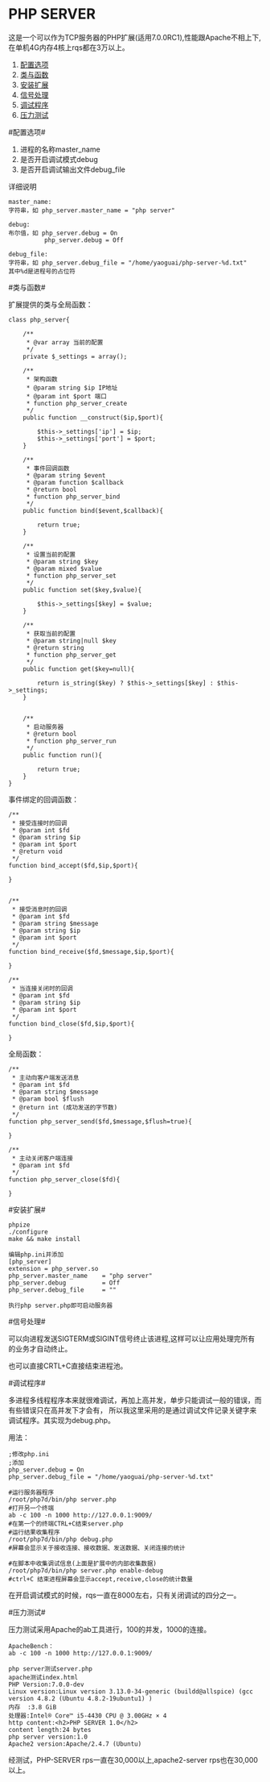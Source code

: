# PHP SERVER #

这是一个可以作为TCP服务器的PHP扩展(适用7.0.0RC1),性能跟Apache不相上下,在单机4G内存4核上rqs都在3万以上。

1. [配置选项](https://github.com/Yaoguais/php-server#配置选项)
2. [类与函数](https://github.com/Yaoguais/php-server#类与函数)
3. [安装扩展](https://github.com/Yaoguais/php-server#安装扩展)
4. [信号处理](https://github.com/Yaoguais/php-server#信号处理)
5. [调试程序](https://github.com/Yaoguais/php-server#调试程序)
6. [压力测试](https://github.com/Yaoguais/php-server#压力测试)


#配置选项#

1. 进程的名称master\_name
2. 是否开启调试模式debug
3. 是否开启调试输出文件debug_file

详细说明

	master_name:
	字符串，如 php_server.master_name = "php server"

	debug:
	布尔值，如 php_server.debug = On
			  php_server.debug = Off

	debug_file:
	字符串，如 php_server.debug_file = "/home/yaoguai/php-server-%d.txt"
	其中%d是进程号的占位符
	
#类与函数#

扩展提供的类与全局函数：

	class php_server{
	
	    /**
	     * @var array 当前的配置
	     */
	    private $_settings = array();
	
	    /**
	     * 架构函数
	     * @param string $ip IP地址
	     * @param int $port 端口
	     * function php_server_create
	     */
	    public function __construct($ip,$port){
	
	        $this->_settings['ip'] = $ip;
	        $this->_settings['port'] = $port;
	    }
	
	    /**
	     * 事件回调函数
	     * @param string $event
	     * @param function $callback
	     * @return bool
	     * function php_server_bind
	     */
	    public function bind($event,$callback){
	
	        return true;
	    }
	
	    /**
	     * 设置当前的配置
	     * @param string $key
	     * @param mixed $value
	     * function php_server_set
	     */
	    public function set($key,$value){
	
	        $this->_settings[$key] = $value;
	    }
	
	    /**
	     * 获取当前的配置
	     * @param string|null $key
	     * @return string
	     * function php_server_get
	     */
	    public function get($key=null){
	
	        return is_string($key) ? $this->_settings[$key] : $this->_settings;
	    }
	
	
	    /**
	     * 启动服务器
	     * @return bool
	     * function php_server_run
	     */
	    public function run(){
	
	        return true;
	    }
	}


事件绑定的回调函数：

	/**
	 * 接受连接时的回调
	 * @param int $fd
	 * @param string $ip
	 * @param int $port
	 * @return void
	 */
	function bind_accept($fd,$ip,$port){
	
	}
	
	
	/**
	 * 接受消息时的回调
	 * @param int $fd
	 * @param string $message
	 * @param string $ip
	 * @param int $port
	 */
	function bind_receive($fd,$message,$ip,$port){
	
	}
	
	/**
	 * 当连接关闭时的回调
	 * @param int $fd
	 * @param string $ip
	 * @param int $port
	 */
	function bind_close($fd,$ip,$port){
	
	}

全局函数：

	/**
	 * 主动向客户端发送消息
	 * @param int $fd
	 * @param string $message
	 * @param bool $flush
	 * @return int (成功发送的字节数)
	 */
	function php_server_send($fd,$message,$flush=true){

	}

	/**
	 * 主动关闭客户端连接
	 * @param int $fd
	 */
	function php_server_close($fd){

	}


#安装扩展#

	phpize
	./configure
	make && make install
	
	编辑php.ini并添加
	[php_server]
	extension = php_server.so
	php_server.master_name 	  = "php server"
	php_server.debug		  =	Off
	php_server.debug_file     = ""
	
	执行php server.php即可启动服务器

#信号处理#

可以向进程发送SIGTERM或SIGINT信号终止该进程,这样可以让应用处理完所有的业务才自动终止。

也可以直接CRTL+C直接结束进程池。


#调试程序#

多进程多线程程序本来就很难调试，再加上高并发，单步只能调试一般的错误，而有些错误只在高并发下才会有，
所以我这里采用的是通过调试文件记录关键字来调试程序。其实现为debug.php。

用法：

	;修改php.ini
	;添加
	php_server.debug = On
	php_server.debug_file = "/home/yaoguai/php-server-%d.txt"

	#运行服务器程序
	/root/php7d/bin/php server.php
	#打开另一个终端
	ab -c 100 -n 1000 http://127.0.0.1:9009/
	#在第一个的终端CTRL+C结束server.php
	#运行结果收集程序
	/root/php7d/bin/php debug.php
	#屏幕会显示关于接收连接、接收数据、发送数据、关闭连接的统计

	#在脚本中收集调试信息(上面是扩展中的内部收集数据)
	/root/php7d/bin/php server.php enable-debug
	#ctrl+C 结束进程屏幕会显示accept,receive,close的统计数量

在开启调试模式的时候，rqs一直在8000左右，只有关闭调试的四分之一。
	
#压力测试#

压力测试采用Apache的ab工具进行，100的并发，1000的连接。

	ApacheBench：
	ab -c 100 -n 1000 http://127.0.0.1:9009/

	php server测试server.php
	apache测试index.html
	PHP Version:7.0.0-dev
	Linux version:Linux version 3.13.0-34-generic (buildd@allspice) (gcc version 4.8.2 (Ubuntu 4.8.2-19ubuntu1) )
	内存	:3.8 GiB
	处理器:Intel® Core™ i5-4430 CPU @ 3.00GHz × 4
	http content:<h2>PHP SERVER 1.0</h2>
	content length:24 bytes
	php server version:1.0
	Apache2 version:Apache/2.4.7 (Ubuntu)

经测试，PHP-SERVER rps一直在30,000以上,apache2-server rps也在30,000以上。